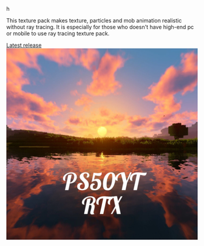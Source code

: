 <p background-color: #111;
  display: block;
  color: white;
  text-align: center;
  padding: 14px 16px;
  text-decoration: none;
float: left;>h</p>
This texture pack makes texture, particles and mob animation realistic without ray tracing. It is especially for those who doesn't have high-end pc or mobile to use ray tracing texture pack.

<a href='https://github.com/PS50YT/PS50YT-RTX/releases/tag/realistic'>Latest release</a>
<img src="https://github.com/PS50YT/PS50YT-RTX/blob/main/inshot_20230528_063406795.jpg" alt="Description of image">
